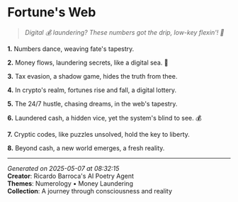 # Fortune's Web

> *Digital 💰 laundering? These numbers got the drip, low-key flexin'! 💫*

**1.** Numbers dance, weaving fate's tapestry.


**2.** Money flows, laundering secrets, like a digital sea. 🌊


**3.** Tax evasion, a shadow game, hides the truth from thee.


**4.** In crypto's realm, fortunes rise and fall, a digital lottery.


**5.** The 24/7 hustle, chasing dreams, in the web's tapestry.


**6.** Laundered cash, a hidden vice, yet the system's blind to see. 💰


**7.** Cryptic codes, like puzzles unsolved, hold the key to liberty.


**8.** Beyond cash, a new world emerges, a fresh reality.



---

*Generated on 2025-05-07 at 08:32:15*  
**Creator**: Ricardo Barroca's AI Poetry Agent  
**Themes**: Numerology • Money Laundering  
**Collection**: A journey through consciousness and reality
